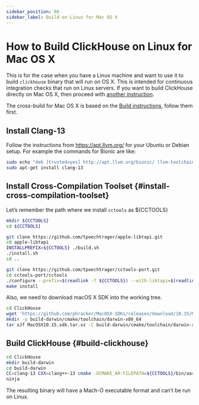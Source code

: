 ```yaml
---
sidebar_position: 66
sidebar_label: Build on Linux for Mac OS X
---
```


# How to Build ClickHouse on Linux for Mac OS X 

This is for the case when you have a Linux machine and want to use it to build `clickhouse` binary that will run on OS X. 
This is intended for continuous integration checks that run on Linux servers. If you want to build ClickHouse directly on Mac OS X, then proceed with [another instruction](../development/build-osx.md).

The cross-build for Mac OS X is based on the [Build instructions](../development/build.md), follow them first.

## Install Clang-13

Follow the instructions from https://apt.llvm.org/ for your Ubuntu or Debian setup.
For example the commands for Bionic are like:

``` bash
sudo echo "deb [trusted=yes] http://apt.llvm.org/bionic/ llvm-toolchain-bionic-13 main" >> /etc/apt/sources.list
sudo apt-get install clang-13
```

## Install Cross-Compilation Toolset {#install-cross-compilation-toolset}

Let’s remember the path where we install `cctools` as ${CCTOOLS}

``` bash
mkdir ${CCTOOLS}
cd ${CCTOOLS}

git clone https://github.com/tpoechtrager/apple-libtapi.git
cd apple-libtapi
INSTALLPREFIX=${CCTOOLS} ./build.sh
./install.sh
cd ..

git clone https://github.com/tpoechtrager/cctools-port.git
cd cctools-port/cctools
./configure --prefix=$(readlink -f ${CCTOOLS}) --with-libtapi=$(readlink -f ${CCTOOLS}) --target=x86_64-apple-darwin
make install
```

Also, we need to download macOS X SDK into the working tree.

``` bash
cd ClickHouse
wget 'https://github.com/phracker/MacOSX-SDKs/releases/download/10.15/MacOSX10.15.sdk.tar.xz'
mkdir -p build-darwin/cmake/toolchain/darwin-x86_64
tar xJf MacOSX10.15.sdk.tar.xz -C build-darwin/cmake/toolchain/darwin-x86_64 --strip-components=1
```

## Build ClickHouse {#build-clickhouse}

``` bash
cd ClickHouse
mkdir build-darwin
cd build-darwin
CC=clang-13 CXX=clang++-13 cmake -DCMAKE_AR:FILEPATH=${CCTOOLS}/bin/aarch64-apple-darwin-ar -DCMAKE_INSTALL_NAME_TOOL=${CCTOOLS}/bin/aarch64-apple-darwin-install_name_tool -DCMAKE_RANLIB:FILEPATH=${CCTOOLS}/bin/aarch64-apple-darwin-ranlib -DLINKER_NAME=${CCTOOLS}/bin/aarch64-apple-darwin-ld -DCMAKE_TOOLCHAIN_FILE=cmake/darwin/toolchain-x86_64.cmake ..
ninja
```

The resulting binary will have a Mach-O executable format and can’t be run on Linux.
